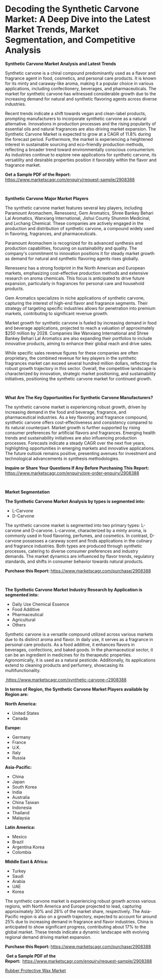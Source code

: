 <p><h1>Decoding the Synthetic Carvone Market: A Deep Dive into the Latest Market Trends, Market Segmentation, and Competitive Analysis</h1></p><p><strong>Synthetic Carvone Market Analysis and Latest Trends</strong></p>
<p><p>Synthetic carvone is a chiral compound predominantly used as a flavor and fragrance agent in food, cosmetics, and personal care products. It is known for its minty and caraway-like aroma, making it a popular choice in various applications, including confectionery, beverages, and pharmaceuticals. The market for synthetic carvone has witnessed considerable growth due to the increasing demand for natural and synthetic flavoring agents across diverse industries.</p><p>Recent trends indicate a shift towards vegan and clean-label products, prompting manufacturers to incorporate synthetic carvone as a natural alternative. Innovations in production processes and the rising popularity of essential oils and natural fragrances are also driving market expansion. The Synthetic Carvone Market is expected to grow at a CAGR of 11.8% during the forecast period. Furthermore, the market is experiencing a heightened interest in sustainable sourcing and eco-friendly production methods, reflecting a broader trend toward environmentally conscious consumerism. As industries continue to explore new applications for synthetic carvone, its versatility and desirable properties position it favorably within the flavor and fragrance market.</p></p>
<p><strong>Get a Sample PDF of the Report:&nbsp;</strong> <a href="https://www.marketscagr.com/enquiry/request-sample/2908388?utm_campaign=3135&utm_medium=2&utm_source=Github&utm_content=ia&utm_term=12032025&utm_id=synthetic-carvone">https://www.marketscagr.com/enquiry/request-sample/2908388</a></p>
<p>&nbsp;</p>
<p><strong>Synthetic Carvone Major Market Players</strong></p>
<p><p>The synthetic carvone market features several key players, including Paramount Aromachem, Renessenz, Gem Aromatics, Shree Bankey Behari Lal Aromatics, Wanxiang International, Jishui County Shunmin Medicinal, and Lvchang Chemical. These companies are actively engaged in the production and distribution of synthetic carvone, a compound widely used in flavoring, fragrances, and pharmaceuticals.</p><p>Paramount Aromachem is recognized for its advanced synthesis and production capabilities, focusing on sustainability and quality. The company's commitment to innovation positions it for steady market growth as demand for natural and synthetic flavoring agents rises globally.</p><p>Renessenz has a strong footprint in the North American and European markets, emphasizing cost-effective production methods and extensive research on aroma chemicals. This focus is anticipated to drive future expansion, particularly in fragrances for personal care and household products.</p><p>Gem Aromatics specializes in niche applications of synthetic carvone, capturing the interest of high-end flavor and fragrance segments. Their strategy of targeting specific industries allows for penetration into premium markets, contributing to significant revenue growth.</p><p>Market growth for synthetic carvone is fueled by increasing demand in food and beverage applications, projected to reach a valuation of approximately $250 million by 2028. Companies like Wanxiang International and Shree Bankey Behari Lal Aromatics are also expanding their portfolios to include innovative products, aiming to enhance their global reach and drive sales.</p><p>While specific sales revenue figures for these companies are often proprietary, the combined revenue for key players in the synthetic fragrances market can exceed several hundred million dollars, reflecting the robust growth trajectory in this sector. Overall, the competitive landscape is characterized by innovation, strategic market positioning, and sustainability initiatives, positioning the synthetic carvone market for continued growth.</p></p>
<p>&nbsp;</p>
<p><strong>What Are The Key Opportunities For Synthetic Carvone Manufacturers?</strong></p>
<p><p>The synthetic carvone market is experiencing robust growth, driven by increasing demand in the food and beverage, fragrance, and pharmaceutical industries. As a key flavoring and fragrance compound, synthetic carvone offers cost-effectiveness and consistency compared to its natural counterpart. Market growth is further supported by rising consumer preferences for artificial flavors and fragrances. Emerging health trends and sustainability initiatives are also influencing production processes. Forecasts indicate a steady CAGR over the next five years, highlighting opportunities in emerging markets and innovative applications. The future outlook remains positive, presenting avenues for investment and technological advancements in synthesis methodologies.</p></p>
<p><strong>Inquire or Share Your Questions If Any Before Purchasing This Report:</strong> <a href="https://www.marketscagr.com/enquiry/pre-order-enquiry/2908388?utm_campaign=3135&utm_medium=2&utm_source=Github&utm_content=ia&utm_term=12032025&utm_id=synthetic-carvone">https://www.marketscagr.com/enquiry/pre-order-enquiry/2908388</a></p>
<p>&nbsp;</p>
<p><strong>Market Segmentation</strong></p>
<p><strong>The Synthetic Carvone Market Analysis by types is segmented into:</strong></p>
<p><ul><li>L-Carvone</li><li>D-Carvone</li></ul></p>
<p><p>The synthetic carvone market is segmented into two primary types: L-carvone and D-carvone. L-carvone, characterized by a minty aroma, is commonly used in food flavoring, perfumes, and cosmetics. In contrast, D-carvone possesses a caraway scent and finds applications in the culinary and fragrance industries. Both types are produced through synthetic processes, catering to diverse consumer preferences and industry demands. The market dynamics are influenced by flavor trends, regulatory standards, and shifts in consumer behavior towards natural products.</p></p>
<p><strong>Purchase this Report:&nbsp;</strong><a href="https://www.marketscagr.com/purchase/2908388?utm_campaign=3135&utm_medium=2&utm_source=Github&utm_content=ia&utm_term=12032025&utm_id=synthetic-carvone">https://www.marketscagr.com/purchase/2908388</a></p>
<p>&nbsp;</p>
<p><strong>The Synthetic Carvone Market Industry Research by Application is segmented into:</strong></p>
<p><ul><li>Daily Use Chemical Essence</li><li>Food Additive</li><li>Pharmaceutical</li><li>Agricultural</li><li>Others</li></ul></p>
<p><p>Synthetic carvone is a versatile compound utilized across various markets due to its distinct aroma and flavor. In daily use, it serves as a fragrance in personal care products. As a food additive, it enhances flavors in beverages, confections, and baked goods. In the pharmaceutical sector, it can be an ingredient in medicines for its therapeutic properties. Agronomically, it is used as a natural pesticide. Additionally, its applications extend to cleaning products and perfumery, showcasing its multifunctionality.</p></p>
<p><a href="https://www.marketscagr.com/synthetic-carvone-r2908388?utm_campaign=3135&utm_medium=2&utm_source=Github&utm_content=ia&utm_term=12032025&utm_id=synthetic-carvone">&nbsp;https://www.marketscagr.com/synthetic-carvone-r2908388</a></p>
<p><strong>In terms of Region, the Synthetic Carvone Market Players available by Region are:</strong></p>
<p>
    <p> <strong> North America: </strong>
        <ul>
            <li>United States</li>
            <li>Canada</li>
        </ul>
        </p> 
    <p> <strong> Europe: </strong>
        <ul>
            <li>Germany</li>
            <li>France</li>
            <li>U.K.</li>
            <li>Italy</li>
            <li>Russia</li>
        </ul>
        </p> 
    <p> <strong> Asia-Pacific: </strong>
        <ul>
            <li>China</li>
            <li>Japan</li>
            <li>South Korea</li>
            <li>India</li>
            <li>Australia</li>
            <li>China Taiwan</li>
            <li>Indonesia</li>
            <li>Thailand</li>
            <li>Malaysia</li>
        </ul>
        </p> 
    <p> <strong> Latin America: </strong>
        <ul>
            <li>Mexico</li>
            <li>Brazil</li>
            <li>Argentina Korea</li>
            <li>Colombia</li>
        </ul>
        </p> 
    <p> <strong> Middle East & Africa: </strong>
        <ul>
            <li>Turkey</li>
            <li>Saudi</li>
            <li>Arabia</li>
            <li>UAE</li>
            <li>Korea</li>
        </ul>
    </p>
    </p>
<p><p>The synthetic carvone market is experiencing robust growth across various regions, with North America and Europe projected to lead, capturing approximately 30% and 28% of the market share, respectively. The Asia-Pacific region is also on a growth trajectory, expected to account for around 25% due to increasing demand in fragrance and flavor industries. China is anticipated to show significant progress, contributing about 17% to the global market. These trends indicate a dynamic landscape with evolving regional demand driving market expansion.</p></p>
<p><strong>Purchase this Report: </strong><a href="https://www.marketscagr.com/purchase/2908388?utm_campaign=3135&utm_medium=2&utm_source=Github&utm_content=ia&utm_term=12032025&utm_id=synthetic-carvone">https://www.marketscagr.com/purchase/2908388</a></p>
<p>&nbsp;<strong>Get a Sample PDF of the Report:&nbsp;&nbsp;</strong><a href="https://www.marketscagr.com/enquiry/request-sample/2908388?utm_campaign=3135&utm_medium=2&utm_source=Github&utm_content=ia&utm_term=12032025&utm_id=synthetic-carvone">https://www.marketscagr.com/enquiry/request-sample/2908388</a></p>
<p><strong></strong></p>
<p><p><a href="https://github.com/carendesrochers299/Market-Research-Report-List-1/blob/main/rubber-protective-wax-market.md?utm_campaign=3135&utm_medium=2&utm_source=Github&utm_content=ia&utm_term=12032025&utm_id=synthetic-carvone">Rubber Protective Wax Market</a></p></p>
